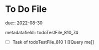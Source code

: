 # To Do File

due:: 2022-08-30

metadatafield:: todoTestFile_810_74

- [ ] Task of todoTestFile_810 1 [[Query me]]
